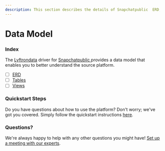```yaml
---
description: This section describes the details of Snapchatpublic  ERD, Tables, and Views.
---
```


# Data Model

### Index

The [Lyftrondata](https://www.lyftrondata.com/) driver for [Snapchatpublic ](../../snapchatpublic-/data-model/None/)provides a data model that enables you to better understand the source platform.

* [ ] [ERD](erd.md)
* [ ] [Tables](tables.md)
* [ ] [Views](views.md)

### Quickstart Steps

Do you have questions about how to use the platform? Don't worry; we've got you covered. Simply follow the quickstart instructions [here](../).

### Questions? <a href="#questions" id="questions"></a>

We're always happy to help with any other questions you might have! [Set up a meeting with our experts](https://www.lyftrondata.com/book-a-meeting/).
